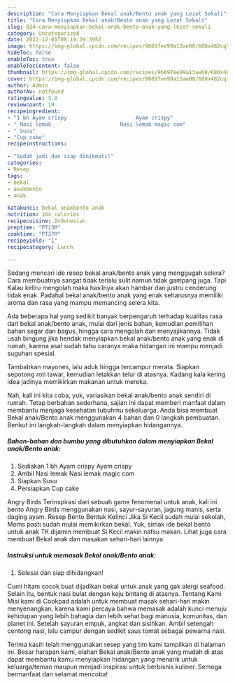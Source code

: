 ```yaml
---
description: "Cara Menyiapkan Bekal anak/Bento anak yang Lezat Sekali"
title: "Cara Menyiapkan Bekal anak/Bento anak yang Lezat Sekali"
slug: 824-cara-menyiapkan-bekal-anak-bento-anak-yang-lezat-sekali
category: Uncategorized
date: 2022-12-01T08:19:39.395Z
image: https://img-global.cpcdn.com/recipes/96697ee99a13ae08/680x482cq70/bekal-anakbento-anak-foto-resep-utama.jpg
hideToc: false
enableToc: true
enableTocContent: false
thumbnail: https://img-global.cpcdn.com/recipes/96697ee99a13ae08/680x482cq70/bekal-anakbento-anak-foto-resep-utama.jpg
cover: https://img-global.cpcdn.com/recipes/96697ee99a13ae08/680x482cq70/bekal-anakbento-anak-foto-resep-utama.jpg
author: Admin
authorAv: notfound
ratingvalue: 3.8
reviewcount: 19
recipeingredient:
- "1 bh Ayam crispy                      Ayam crispy"
- " Nasi lemak                      Nasi lemak magic com"
- " Susu"
- "Cup cake"
recipeinstructions:

- "Sudah jadi dan siap dinikmati!"
categories:
- Resep
tags:
- bekal
- anakbento
- anak

katakunci: bekal anakbento anak 
nutrition: 164 calories
recipecuisine: Indonesian
preptime: "PT13M"
cooktime: "PT37M"
recipeyield: "1"
recipecategory: Lunch

---
```



Sedang mencari ide resep bekal anak/bento anak yang menggugah selera? Cara membuatnya sangat tidak terlalu sulit namun tidak gampang juga. Tapi Kalau keliru mengolah maka hasilnya akan hambar dan justru cenderung tidak enak. Padahal bekal anak/bento anak yang enak seharusnya memiliki aroma dan rasa yang mampu memancing selera kita.


Ada beberapa hal yang sedikit banyak berpengaruh terhadap kualitas rasa dari bekal anak/bento anak, mulai dari jenis bahan, kemudian pemilihan bahan segar dan bagus, hingga cara mengolah dan menyajikannya. Tidak usah bingung jika hendak menyiapkan bekal anak/bento anak yang enak di rumah, karena asal sudah tahu caranya maka hidangan ini mampu menjadi suguhan spesial.

Tambahkan mayones, lalu aduk hingga tercampur merata. Siapkan sepotong roti tawar, kemudian letakkan telur di atasnya. Kadang kala kering idea jadinya memikirkan makanan untuk mereka.


Nah, kali ini kita coba, yuk, variasikan bekal anak/bento anak sendiri di rumah. Tetap berbahan sederhana, sajian ini dapat memberi manfaat dalam membantu menjaga kesehatan tubuhmu sekeluarga. Anda bisa membuat Bekal anak/Bento anak menggunakan 4 bahan dan 0 langkah pembuatan. Berikut ini langkah-langkah dalam menyiapkan hidangannya.

<!--inarticleads1-->

##### Bahan-bahan dan bumbu yang dibutuhkan dalam menyiapkan Bekal anak/Bento anak:

1. Sediakan 1 bh Ayam crispy                      Ayam crispy
1. Ambil  Nasi lemak                      Nasi lemak magic com
1. Siapkan  Susu
1. Persiapkan Cup cake


Angry Birds Terinspirasi dari sebuah game fenomenal untuk anak, kali ini bento Angry Birds menggunakan nasi, sayur-sayuran, jagung manis, serta daging ayam. Resep Bento Bentuk Kelinci Jika Si Kecil sudah mulai sekolah, Moms pasti sudah mulai memikirkan bekal. Yuk, simak ide bekal bento untuk anak TK dijamin membuat Si Kecil makin nafsu makan. Lihat juga cara membuat Bekal anak dan masakan sehari-hari lainnya. 

<!--inarticleads2-->

##### Instruksi untuk memasak Bekal anak/Bento anak:


1. Selesai dan siap dihidangkan!

Cumi hitam cocok buat dijadikan bekal untuk anak yang gak alergi seafood. Selain itu, bentuk nasi bulat dengan keju bintang di atasnya. Tentang Kami Misi kami di Cookpad adalah untuk membuat masak sehari-hari makin menyenangkan, karena kami percaya bahwa memasak adalah kunci menuju kehidupan yang lebih bahagia dan lebih sehat bagi manusia, komunitas, dan planet ini. Setelah sayuran empuk, angkat dan sisihkan. Ambil setengah centong nasi, lalu campur dengan sedikit saus tomat sebagai pewarna nasi. 

Terima kasih telah menggunakan resep yang tim kami tampilkan di halaman ini. Besar harapan kami, olahan Bekal anak/Bento anak yang mudah di atas dapat membantu kamu menyiapkan hidangan yang menarik untuk keluarga/teman maupun menjadi inspirasi untuk berbisnis kuliner. Semoga bermanfaat dan selamat mencoba!
